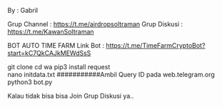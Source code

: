 By : Gabril

Grup Channel : https://t.me/airdropsoltraman
Grup Diskusi : https://t.me/KawanSoltraman

BOT AUTO TIME FARM
Link Bot : https://t.me/TimeFarmCryptoBot?start=kC7QkCAJkMEWdSsS


git clone 
cd wa
pip3 install request  
nano initdata.txt ###########Ambil Query ID pada web.telegram.org
python3 bot.py

Kalau tidak bisa bisa Join Grup Diskusi ya..
